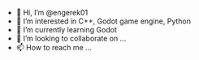 - 👋 Hi, I’m @engerek01
- 👀 I’m interested in C++, Godot game engine, Python
- 🌱 I’m currently learning Godot
- 💞️ I’m looking to collaborate on ...
- 📫 How to reach me ...

<!---
engerek01/engerek01 is a ✨ special ✨ repository because its `README.md` (this file) appears on your GitHub profile.
You can click the Preview link to take a look at your changes.
--->
